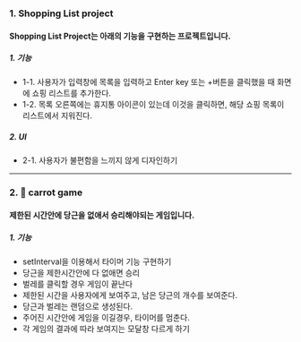 ### 1. Shopping List project

#### Shopping List Project는 아래의 기능을 구현하는 프로젝트입니다.

##### 1. 기능
* 1-1. 사용자가 입력창에 목록을 입력하고 Enter key 또는 +버튼을 클릭했을 때 화면에 쇼핑 리스트를 추가한다.
* 1-2. 목록 오른쪽에는 휴지통 아이콘이 있는데 이것을 클릭하면, 해당 쇼핑 목록이 리스트에서 지워진다.

##### 2. UI
* 2-1. 사용자가 불편함을 느끼지 않게 디자인하기

----------------

### 2. 🥕 carrot game 

#### 제한된 시간안에 당근을 없애서 승리해야되는 게임입니다.

##### 1. 기능
* setInterval을 이용해서 타이머 기능 구현하기
* 당근을 제한시간안에 다 없애면 승리
* 벌레를 클릭할 경우 게임이 끝난다
* 제한된 시간을 사용자에게 보여주고, 남은 당근의 개수를 보여준다.
* 당근과 벌레는 랜덤으로 생성된다.
* 주어진 시간안에 게임을 이길경우, 타이머를 멈춘다.
* 각 게임의 결과에 따라 보여지는 모달창 다르게 하기